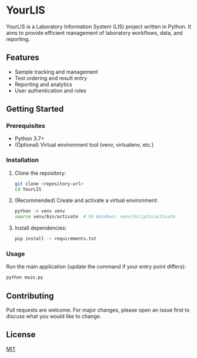 # YourLIS

YourLIS is a Laboratory Information System (LIS) project written in Python. It aims to provide efficient management of laboratory workflows, data, and reporting.

## Features
- Sample tracking and management
- Test ordering and result entry
- Reporting and analytics
- User authentication and roles

## Getting Started

### Prerequisites
- Python 3.7+
- (Optional) Virtual environment tool (venv, virtualenv, etc.)

### Installation
1. Clone the repository:
   ```bash
   git clone <repository-url>
   cd YourLIS
   ```
2. (Recommended) Create and activate a virtual environment:
   ```bash
   python -m venv venv
   source venv/bin/activate  # On Windows: venv\Scripts\activate
   ```
3. Install dependencies:
   ```bash
   pip install -r requirements.txt
   ```

### Usage
Run the main application (update the command if your entry point differs):
```bash
python main.py
```

## Contributing
Pull requests are welcome. For major changes, please open an issue first to discuss what you would like to change.

## License
[MIT](LICENSE)
